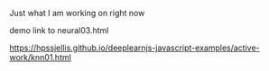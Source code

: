 Just what I am working on right now



demo link to neural03.html

https://hpssjellis.github.io/deeplearnjs-javascript-examples/active-work/knn01.html

